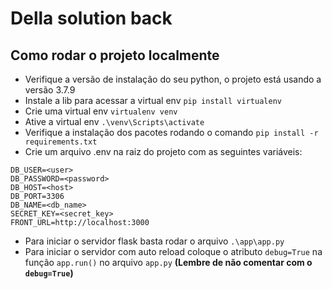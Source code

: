 # Della solution back

## Como rodar o projeto localmente
- Verifique a versão de instalação do seu python, o projeto está usando a versão 3.7.9
- Instale a lib para acessar a virtual env `pip install virtualenv`
- Crie uma virtual env `virtualenv venv`
- Ative a virtual env `.\venv\Scripts\activate`
- Verifique a instalação dos pacotes rodando o comando `pip install -r requirements.txt`
- Crie um arquivo .env na raiz do projeto com as seguintes variáveis:
```
DB_USER=<user>
DB_PASSWORD=<password>
DB_HOST=<host>
DB_PORT=3306
DB_NAME=<db_name>
SECRET_KEY=<secret_key>
FRONT_URL=http://localhost:3000
```
- Para iniciar o servidor flask basta rodar o arquivo `.\app\app.py`
- Para iniciar o servidor com auto reload coloque o atributo `debug=True` na função `app.run()` no arquivo `app.py` **(Lembre de não comentar com o `debug=True`)**
